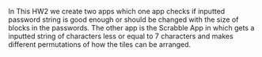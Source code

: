 In This HW2 we create two apps which one app checks if inputted password string is good enough or should be changed with the size of blocks in the passwords. The other app 
is the Scrabble App in which gets a inputted string of characters less or equal to 7 characters and makes different permutations of how the tiles can be arranged.
